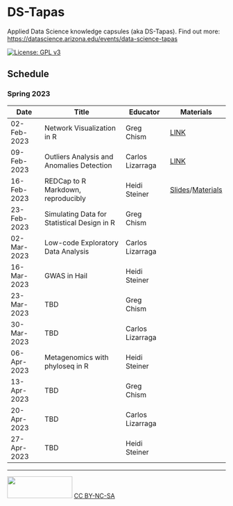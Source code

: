# DS-Tapas
Applied Data Science knowledge capsules (aka DS-Tapas). Find out more: https://datascience.arizona.edu/events/data-science-tapas 


[![License: GPL v3](https://img.shields.io/badge/License-GPLv3-blue.svg)](https://www.gnu.org/licenses/gpl-3.0)

## Schedule
### Spring 2023

| Date | Title | Educator | Materials|
|------|-------|----------|----------|
| 02-Feb-2023 | Network Visualization in R | Greg Chism| [LINK](https://github.com/ua-data7/DS-Tapas/tree/main/Workshops/Spring2023/2023-Feb-02) |
| 09-Feb-2023 | Outliers Analysis and Anomalies Detection | Carlos Lizarraga | [LINK](https://github.com/clizarraga-UAD7/Workshops/wiki/Outlier-analysis-and-anomalies-detection) |
| 16-Feb-2023 | REDCap to R Markdown, reproducibly | Heidi Steiner | [Slides](hidyverse.github.io/redcapAPI)/[Materials](https://github.com/ua-data7/DS-Tapas/tree/main/Workshops/Spring2023/redcapAPI) |
| 23-Feb-2023 | Simulating Data for Statistical Design in R | Greg Chism | |
| 02-Mar-2023 | Low-code Exploratory Data Analysis | Carlos Lizarraga | |
| 16-Mar-2023 | GWAS in Hail | Heidi Steiner | |
| 23-Mar-2023 | TBD | Greg Chism | |
| 30-Mar-2023 | TBD | Carlos Lizarraga | |
| 06-Apr-2023 | Metagenomics with phyloseq in R | Heidi Steiner | |
| 13-Apr-2023 | TBD | Greg Chism | |
| 20-Apr-2023 | TBD | Carlos Lizarraga | |
| 27-Apr-2023 | TBD | Heidi Steiner | |

---

<img src="https://upload.wikimedia.org/wikipedia/commons/thumb/4/4b/CC_BY-NC-SA.svg/800px-CC_BY-NC-SA.svg.png?20181117113353" width="150" height="50"/> [CC BY-NC-SA](https://creativecommons.org/licenses/by-nc-sa/4.0/)
